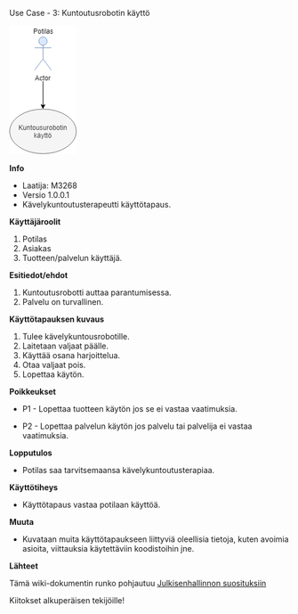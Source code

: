  Use Case - 3: Kuntoutusrobotin käyttö


![](dokumentit/02-vaatimusmaarittely/kuvat/Potilaskaytto.PNG)


**Info**

* Laatija: M3268
* Versio 1.0.0.1
* Kävelykuntoutusterapeutti käyttötapaus.
	
**Käyttäjäroolit**	

1. Potilas
2. Asiakas
3. Tuotteen/palvelun käyttäjä.

**Esitiedot/ehdot**	

1. Kuntoutusrobotti auttaa parantumisessa.
2. Palvelu on turvallinen.

**Käyttötapauksen kuvaus**

1. Tulee kävelykuntousrobotille.
2. Laitetaan valjaat päälle.
3. Käyttää osana harjoittelua.
4. Otaa valjaat pois.
5. Lopettaa käytön.

**Poikkeukset**
 
* P1 - Lopettaa tuotteen käytön jos se ei vastaa vaatimuksia.	

* P2 - Lopettaa palvelun käytön jos palvelu tai palvelija ei vastaa vaatimuksia.
	
**Lopputulos**	

* Potilas saa tarvitsemaansa kävelykuntoutusterapiaa.

**Käyttötiheys** 

* Käyttötapaus vastaa potilaan käyttöä.

**Muuta**	

* Kuvataan muita käyttötapaukseen liittyviä oleellisia tietoja, kuten avoimia asioita, viittauksia käytettäviin koodistoihin jne.



**Lähteet**

Tämä wiki-dokumentin runko pohjautuu [Julkisenhallinnon suosituksiin](http://www.jhs-suositukset.fi/web/guest/jhs/recommendations/173)

Kiitokset alkuperäisen tekijöille!